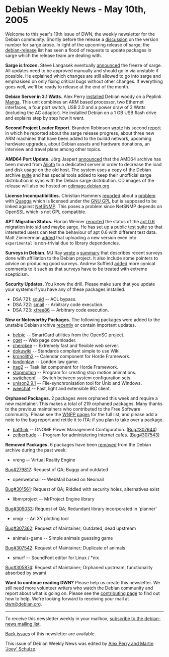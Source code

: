 
Debian Weekly News - May 10th, 2005
===================================


Welcome to this year's 19th issue of DWN, the weekly newsletter for the
Debian community. Shortly before the release a [discussion](https://lists.debian.org/debian-devel/2005/05/msg00220.html) on the version number for sarge arose. In light of the
upcoming release of sarge, the [debian-release](https://lists.debian.org/debian-release/) list has
seen a flood of requests to update packages in sarge which the release team
are dealing with.


**Sarge is frozen.** Steve Langasek eventually [announced](https://lists.debian.org/debian-devel-announce/2005/05/msg00001.html) the freeze of sarge. All updates need to be approved manually
and should go in via unstable if possible. He explained which changes are
still allowed to go into sarge and emphasised on only fixing critical bugs
without other changes. If everything goes well, we'll be ready to release at
the end of the month.


**Debian Server in 3.1 Watts.** Alex Perry [installed](http://www.pamurray.com/manga/) Debian woody on a Peplink
[Manga](http://www.peplink.com/en/products/MANGA_Plus.php). This
unit combines an ARM based processor, two Ethernet interfaces, a four port
switch, USB 2.0 and a power draw of 3 Watts (including the AC adaptor). He
installed Debian on a 1 GB USB flash drive and explains step by step how
it went.


**Second Project Leader Report.** Branden Robinson [wrote](https://lists.debian.org/debian-devel-announce/2005/05/msg00005.html) his second [report](https://people.debian.org/~branden/dpl/reports/2005-05-08.html) in which he reported about the sarge release progress, about three
new ARM machines that have been added to the buildd network, upcoming hardware
upgrades, about Debian assets and hardware donations, an interview and travel
plans among other topics.


**AMD64 Port Update.** Jörg Jaspert [announced](https://lists.debian.org/debian-devel-announce/2005/05/msg00004.html) that the AMD64 archive has been moved from [Alioth](https://alioth.debian.org/) to a dedicated server in order to
decrease the load and disk usage on the old host. The system uses a copy of
the Debian archive [suite](https://packages.debian.org/dak) and has
special tools added to keep their unofficial sarge distribution in sync with
the Debian sarge distribution. CD images of the release will also be hosted
on [cdimage.debian.org](https://cdimage.debian.org/).


**License Incompatibilities.** Christian Hammers [reported](https://lists.debian.org/debian-devel/2005/05/msg00127.html)
about a [problem](https://bugs.debian.org/243870) with [Quagga](https://packages.debian.org/quagga) which is licensed under
the [GNU GPL](https://www.gnu.org/copyleft/gpl.html) but is supposed
to be linked against [NetSNMP](https://packages.debian.org/libsnmp5). This poses a problem since NetSNMP depends on OpenSSL which is
not GPL compatible.


**APT Migration Status.** Florian Weimer [reported](https://lists.debian.org/debian-devel/2005/05/msg00172.html)
the status of the [apt 0.6](https://packages.debian.org/experimental/base/apt) migration into sid and maybe sarge. He has set up a public [test suite](http://apt-secure-test.enyo.de/README) so that interested
users can test the behaviour of apt 0.6 with different test data. Matt
Zimmerman [added](https://lists.debian.org/debian-devel/2005/05/msg00196.html)
that uploading a new version even into `experimental` is
non-trivial due to library dependencies.


**Surveys in Debian.** MJ Ray [wrote](https://lists.debian.org/debian-project/2005/04/msg00288.html)
a [summary](https://people.debian.org/~mjr/surveys.html) that
describes recent surveys done with affiliation to the Debian project. It also
include some pointers to advice on producing good surveys. Andrew Suffield [added](https://lists.debian.org/debian-project/2005/04/msg00290.html)
more cynical comments to it such as that surveys have to be treated with extreme
scepticism.


**Security Updates.** You know the drill. Please make sure
that you update your systems if you have any of these packages installed.


* DSA 721: [squid](https://www.debian.org/security/2005/dsa-721) --
 ACL bypass.
* DSA 722: [smail](https://www.debian.org/security/2005/dsa-722) --
 Arbitrary code execution.
* DSA 723: [xfree86](https://www.debian.org/security/2005/dsa-723) --
 Arbitrary code execution.


**New or Noteworthy Packages.** The following packages were
added to the unstable Debian archive [recently](https://packages.debian.org/unstable/newpkg_main) or contain
important updates.


* [belpic](https://packages.debian.org/unstable/utils/belpic)
 -- SmartCard utilities from the OpenSC project.
* [cget](https://packages.debian.org/unstable/web/cget)
 -- Web page downloader.
* [cherokee](https://packages.debian.org/unstable/web/cherokee)
 -- Extremely fast and flexible web server.
* [dokuwiki](https://packages.debian.org/unstable/web/dokuwiki)
 -- Standards compliant simple to use Wiki.
* [kronolith2](https://packages.debian.org/unstable/web/kronolith2)
 -- Calendar component for Horde Framework.
* [londonlaw](https://packages.debian.org/unstable/games/londonlaw)
 -- London law game.
* [nag2](https://packages.debian.org/unstable/web/nag2)
 -- Task list component for Horde Framework.
* [stopmotion](https://packages.debian.org/unstable/x11/stopmotion)
 -- Program for creating stop motion animations.
* [switchconf](https://packages.debian.org/unstable/admin/switchconf)
 -- Switch between system configuration sets.
* [unison2.9.1](https://packages.debian.org/unstable/net/unison2.9.1)
 -- File-synchronisation tool for Unix and Windows.
* [weechat](https://packages.debian.org/unstable/net/weechat)
 -- Fast, light and extensible IRC client.


**Orphaned Packages.** 2 packages were orphaned this week and
require a new maintainer. This makes a total of 219 orphaned packages. Many
thanks to the previous maintainers who contributed to the Free Software
community. Please see the [WNPP pages](https://www.debian.org/devel/wnpp/) for
the full list, and please add a note to the bug report and retitle it to ITA:
if you plan to take over a package.


* [battfink](https://packages.debian.org/unstable/gnome/battfink)
 -- GNOME Power Management Configuration.
 ([Bug#307644](https://bugs.debian.org/307644))
* [zeiberbude](https://packages.debian.org/unstable/net/zeiberbude)
 -- Program for administering Internet cafes.
 ([Bug#307543](https://bugs.debian.org/307543))


**Removed Packages.** 6 packages have been [removed](https://ftp-master.debian.org/removals.txt) from the Debian
archive during the past week:


* vreng -- Virtual Reality Engine
   
[Bug#279817](https://bugs.debian.org/279817):
 Request of QA; Buggy and outdated
* openwebmail -- WebMail based on Neomail
   
[Bug#301561](https://bugs.debian.org/301561):
 Request of QA; Riddled with security holes, alternatives exist
* libmrproject -- MrProject Engine library
   
[Bug#305033](https://bugs.debian.org/305033):
 Request of QA; Redundant library incorporated in 'planner'
* xmgr -- An XY plotting tool
   
[Bug#307362](https://bugs.debian.org/307362):
 Request of Maintainer; Outdated, dead upstream
* animals-game -- Simple animals guessing game
   
[Bug#307542](https://bugs.debian.org/307542):
 Request of Maintainer; Duplicate of animals
* smurf -- SoundFont editor for Linux / \*nix
   
[Bug#305874](https://bugs.debian.org/305874):
 Request of Maintainer; Orphaned upstream, functionality absorbed by swami


**Want to continue reading DWN?** Please help us create this
newsletter. We still need more volunteer writers who watch the Debian
community and report about what is going on. Please see the [contributing page](https://www.debian.org/News/weekly/contributing) to find out how
to help. We're looking forward to receiving your mail at [dwn@debian.org](mailto:dwn@debian.org).




---



 To receive this newsletter weekly in your mailbox, [subscribe to the debian-news mailing list](https://lists.debian.org/debian-news/).



[Back issues](https://www.debian.org/News/weekly/) of this newsletter are available.



This issue of Debian Weekly News was edited by [Alex Perry and Martin 'Joey' Schulze](mailto:dwn@debian.org).





